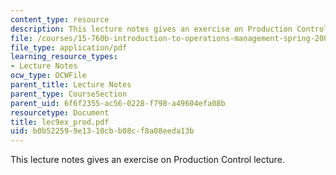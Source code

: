 ```yaml
---
content_type: resource
description: This lecture notes gives an exercise on Production Control lecture.
file: /courses/15-760b-introduction-to-operations-management-spring-2004/b0b522599e1310cbb08cf8a08eeda13b_lec9ex_prod.pdf
file_type: application/pdf
learning_resource_types:
- Lecture Notes
ocw_type: OCWFile
parent_title: Lecture Notes
parent_type: CourseSection
parent_uid: 6f6f2355-ac56-0228-f798-a49604efa08b
resourcetype: Document
title: lec9ex_prod.pdf
uid: b0b52259-9e13-10cb-b08c-f8a08eeda13b
---
```

This lecture notes gives an exercise on Production Control lecture.

